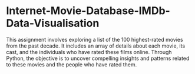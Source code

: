 # Internet-Movie-Database-IMDb-Data-Visualisation
This assignment involves exploring a list of the 100 highest-rated movies from the past decade. It includes an array of details about each movie, its cast, and the individuals who have rated these films online. Through Python, the objective is to uncover compelling insights and patterns related to these movies and the people who have rated them.

